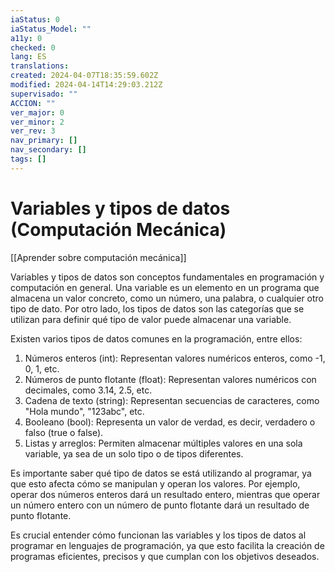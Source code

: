 ```yaml
---
iaStatus: 0
iaStatus_Model: ""
a11y: 0
checked: 0
lang: ES
translations: 
created: 2024-04-07T18:35:59.602Z
modified: 2024-04-14T14:29:03.212Z
supervisado: ""
ACCION: ""
ver_major: 0
ver_minor: 2
ver_rev: 3
nav_primary: []
nav_secondary: []
tags: []
---
```

# Variables y tipos de datos (Computación Mecánica)

[[Aprender sobre computación mecánica]]

Variables y tipos de datos son conceptos fundamentales en programación y computación en general. Una variable es un elemento en un programa que almacena un valor concreto, como un número, una palabra, o cualquier otro tipo de dato. Por otro lado, los tipos de datos son las categorías que se utilizan para definir qué tipo de valor puede almacenar una variable.

Existen varios tipos de datos comunes en la programación, entre ellos:

1. Números enteros (int): Representan valores numéricos enteros, como -1, 0, 1, etc.
2. Números de punto flotante (float): Representan valores numéricos con decimales, como 3.14, 2.5, etc.
3. Cadena de texto (string): Representan secuencias de caracteres, como "Hola mundo", "123abc", etc.
4. Booleano (bool): Representa un valor de verdad, es decir, verdadero o falso (true o false).
5. Listas y arreglos: Permiten almacenar múltiples valores en una sola variable, ya sea de un solo tipo o de tipos diferentes.

Es importante saber qué tipo de datos se está utilizando al programar, ya que esto afecta cómo se manipulan y operan los valores. Por ejemplo, operar dos números enteros dará un resultado entero, mientras que operar un número entero con un número de punto flotante dará un resultado de punto flotante.

Es crucial entender cómo funcionan las variables y los tipos de datos al programar en lenguajes de programación, ya que esto facilita la creación de programas eficientes, precisos y que cumplan con los objetivos deseados.
